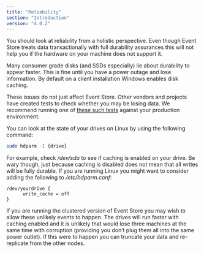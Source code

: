 ```yaml
---
title: "Reliability"
section: "Introduction"
version: "4.0.2"
---
```


You should look at reliability from a holistic perspective. Even though Event Store treats data transactionally with full durability assurances this will not help you if the hardware on your machine does not support it.

Many consumer grade disks (and SSDs especially) lie about durability to appear faster. This is fine until you have a power outage and lose information. By default on a client installation Windows enables disk caching. <!-- TODO: Why is this relevant? RAM out of control, I think was also mentioned elsewhere? -->

These issues do not just affect Event Store. Other vendors and projects have created tests to check whether you may be losing data. We recommend running one of [these such tests](http://highperfpostgres.com/disk-plug-pull-testing) against your production environment.

You can look at the state of your drives on Linux by using the following command:

```bash
sudo hdparm -I {drive}
```

For example, check _/dev/sda_ to see if caching is enabled on your drive. Be wary though, just because caching is disabled does not mean that all writes will be fully durable. If you are running Linux you might want to consider adding the following to _/etc/hdparm.conf_:

```shell
/dev/yourdrive {
      write_cache = off
}
```

If you are running the clustered version of Event Store you may wish to allow these unlikely events to happen. The drives will run faster with caching enabled and it is unlikely that would lose three machines at the same time with corruption (providing you don’t plug them all into the same power outlet). If this were to happen you can truncate your data and re-replicate from the other nodes.
